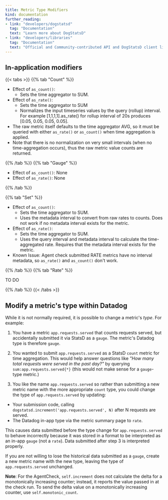 ```yaml
---
title: Metric Type Modifiers
kind: documentation
further_reading:
- link: "developers/dogstatsd"
  tag: "Documentation"
  text: "Learn more about DogStatsD"
- link: "developers/libraries"
  tag: "Documentation"
  text: "Official and Community-contributed API and DogStatsD client libraries"
---
```


## In-application modifiers

{{< tabs >}}
{{% tab "Count" %}}

* Effect of `as_count()`:
    * Sets the time aggregator to SUM.
* Effect of `as_rate()`:
    * Sets the time aggregator to SUM
    * Normalizes the input timeseries values by the query (rollup) interval. For example [1,1,1,1].as_rate() for rollup interval of 20s produces [0.05, 0.05, 0.05, 0.05].
* The raw metric itself defaults to the time aggregator AVG, so it must be queried with either `as_rate()` or `as_count()` when time aggregation is applied.
* Note that there is no normalization on very small intervals (when no time-aggregation occurs), thus the raw metric value counts are returned.

{{% /tab %}}
{{% tab "Gauge" %}}

* Effect of `as_count()`: None
* Effect of `as_rate()`: None

{{% /tab %}}

{{% tab "Set" %}}

* Effect of `as_count()`:
    * Sets the time aggregator to SUM.
    * Uses the metadata interval to convert from raw rates to counts. Does not work if no metadata interval exists for the metric.
* Effect of `as_rate()`:
    * Sets the time aggregator to SUM.
    * Uses the query interval and metadata interval to calculate the time-aggregated rate. Requires that the metadata interval exists for the metric.
* Known Issue: Agent check submitted RATE metrics have no interval metadata, so `as_rate()` and `as_count()` don't work.

{{% /tab %}}
{{% tab "Rate" %}}

TO DO

{{% /tab %}}
{{< /tabs >}}

## Modify a metric's type within Datadog

While it is not normally required, it is possible to change a metric's _type_. For example:

1. You have a metric `app.requests.served` that counts requests served, but accidentally submitted it via StatsD as a `gauge`. The metric's Datadog type is therefore `gauge`.

2. You wanted to submit `app.requests.served` as a StatsD `count` metric for time aggregation. This would help answer questions like _"How many total requests were served in the past day?"_ by querying `sum:app.requests.served{*}` (this would not make sense for a `gauge`-type  metric.)

3. You like the name `app.requests.served` so rather than submitting a new metric name with the more appropriate `count` type, you could change the type of `app.requests.served` by updating:
  * Your submission code, calling `dogstatsd.increment('app.requests.served', N)` after N requests are served.
  * The Datadog in-app type via the metric summary page to `rate`.

This causes data submitted before the type change for `app.requests.served` to behave incorrectly because it was stored in a format to be interpreted as an in-app `gauge` (not a `rate`). Data submitted after step 3 is interpreted properly.

If you are not willing to lose the historical data submitted as a `gauge`, create a new metric name with the new type, leaving the type of `app.requests.served` unchanged.

**Note**: For the AgentCheck, `self.increment` does not calculate the delta for a monotonically increasing counter; instead, it reports the value passed in at the check run. To send the delta value on a monotonically increasing counter, use `self.monotonic_count`.
